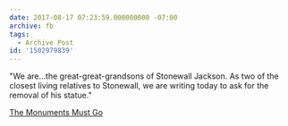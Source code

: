 ```yaml
---
date: 2017-08-17 07:23:59.000000000 -07:00
archive: fb
tags: 
  - Archive Post
id: '1502979839'
---
```


"We are…the great-great-grandsons of Stonewall Jackson. As two of the closest living relatives to Stonewall, we are writing today to ask for the removal of his statue."

[The Monuments Must Go]([Link](http://www.slate.com/articles/news_and_politics/politics/2017/08/stonewall_jackson_s_grandsons_the_monuments_must_go.html))
